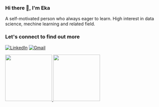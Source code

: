 ### Hi there 👋, I'm Eka
A  self-motivated person who always eager to learn. High interest in data science, mechine learning and related field. 

### Let's connect to find out more
<p>
  <a href="https://www.linkedin.com/in/ekaagustina/" target="_blank"><img alt="LinkedIn" src="https://img.shields.io/badge/linkedin-%230077B5.svg?&style=for-the-badge&logo=linkedin&logoColor=white" /></a>
 <a href="https://mail.google.com/mail/?view=cm&fs=1&to=agustina.ekaa27@gmail.com" target="_blank"><img alt="Gmail" src="https://img.shields.io/badge/gmail-D14836?&style=for-the-badge&logo=gmail&logoColor=white"/></a> 
</p>
 
<p align="left">
<a href="https://www.linkedin.com/in/eka-agustina-1864b7165/">
  <img height="150em" src="https://github-readme-stats-eight-theta.vercel.app/api?username=ekaea&show_icons=true&theme=algolia&include_all_commits=true&count_private=true"/>
  <img height="150em" src="https://github-readme-stats-eight-theta.vercel.app/api/top-langs/?username=ekaea&layout=compact&langs_count=8&theme=algolia"/>
</a>
</p>
  
  












<!--
**agustinaeka/agustinaeka** is a ✨ _special_ ✨ repository because its `README.md` (this file) appears on your GitHub profile.

Here are some ideas to get you started:

- 🔭 I’m currently working on ...
- 🌱 I’m currently learning ...
- 👯 I’m looking to collaborate on ...
- 🤔 I’m looking for help with ...
- 💬 Ask me about ...
- 📫 How to reach me: ...
- 😄 Pronouns: ...
- ⚡ Fun fact: ...
-->
